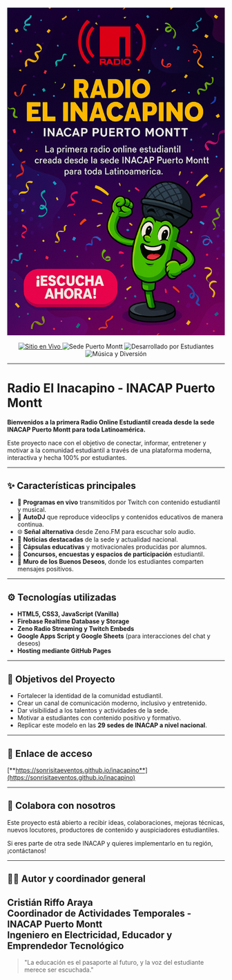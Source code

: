 <!--
SEO: Radio El Inacapino - INACAP Puerto Montt
Descripción: La primera radio online estudiantil creada desde la sede INACAP Puerto Montt para toda Latinoamérica.
URL: https://sonrisitaeventos.github.io/inacapino
Imagen destacada: https://sonrisitaeventos.github.io/inacapino/imagenes/portadainacapino.png
Autor: Cristián Riffo Araya
Palabras clave: radio estudiantil, INACAP, Puerto Montt, radio online, música estudiantil, proyectos INACAP
-->

<p align="center">
  <img src="imagenes/portadainacapino.png" alt="Radio El Inacapino - INACAP Puerto Montt" width="650">
</p>

<p align="center">
  <a href="https://sonrisitaeventos.github.io/inacapino" target="_blank">
    <img src="https://img.shields.io/badge/Sitio%20en%20vivo-ACTIVO-green?style=for-the-badge&logo=internet-explorer" alt="Sitio en Vivo">
  </a>
  <img src="https://img.shields.io/badge/INACAP-Sede%20Puerto%20Montt-red?style=for-the-badge&logo=google-chrome" alt="Sede Puerto Montt">
  <img src="https://img.shields.io/badge/Desarrollado%20por-Estudiantes-blueviolet?style=for-the-badge&logo=github" alt="Desarrollado por Estudiantes">
  <img src="https://img.shields.io/badge/Música%20y%20diversión-nonstop-orange?style=for-the-badge&logo=spotify" alt="Música y Diversión">
</p>

---
# Radio El Inacapino - INACAP Puerto Montt

**Bienvenidos a la primera Radio Online Estudiantil creada desde la sede INACAP Puerto Montt para toda Latinoamérica.**

Este proyecto nace con el objetivo de conectar, informar, entretener y motivar a la comunidad estudiantil a través de una plataforma moderna, interactiva y hecha 100% por estudiantes.

---

## ✨ Características principales

- 🎥 **Programas en vivo** transmitidos por Twitch con contenido estudiantil y musical.
- 🎵 **AutoDJ** que reproduce videoclips y contenidos educativos de manera continua.
- 🌐 **Señal alternativa** desde Zeno.FM para escuchar solo audio.
- 📰 **Noticias destacadas** de la sede y actualidad nacional.
- 🎡 **Cápsulas educativas** y motivacionales producidas por alumnos.
- 🌟 **Concursos, encuestas y espacios de participación** estudiantil.
- 🎨 **Muro de los Buenos Deseos**, donde los estudiantes comparten mensajes positivos.

---

## ⚙️ Tecnologías utilizadas

- **HTML5, CSS3, JavaScript (Vanilla)**
- **Firebase Realtime Database y Storage**
- **Zeno Radio Streaming y Twitch Embeds**
- **Google Apps Script y Google Sheets** (para interacciones del chat y deseos)
- **Hosting mediante GitHub Pages**

---

## 🚀 Objetivos del Proyecto

- Fortalecer la identidad de la comunidad estudiantil.
- Crear un canal de comunicación moderno, inclusivo y entretenido.
- Dar visibilidad a los talentos y actividades de la sede.
- Motivar a estudiantes con contenido positivo y formativo.
- Replicar este modelo en las **29 sedes de INACAP a nivel nacional**.

---

## 🔗 Enlace de acceso

[**https://sonrisitaeventos.github.io/inacapino**](https://sonrisitaeventos.github.io/inacapino)

---

## 🤝 Colabora con nosotros

Este proyecto está abierto a recibir ideas, colaboraciones, mejoras técnicas, nuevos locutores, productores de contenido y auspiciadores estudiantiles.

Si eres parte de otra sede INACAP y quieres implementarlo en tu región, ¡contáctanos!

---

## 👨‍🏫 Autor y coordinador general

**Cristián Riffo Araya**  
Coordinador de Actividades Temporales - INACAP Puerto Montt  
Ingeniero en Electricidad, Educador y Emprendedor Tecnológico  
---

> "La educación es el pasaporte al futuro, y la voz del estudiante merece ser escuchada."

